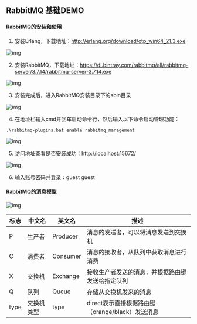 ## RabbitMQ 基础DEMO

#### RabbitMQ的安装和使用

1. 安装Erlang，下载地址：http://erlang.org/download/otp_win64_21.3.exe

![img](http://www.macrozheng.com/images/arch_screen_53.png)

2. 安装RabbitMQ，下载地址：https://dl.bintray.com/rabbitmq/all/rabbitmq-server/3.7.14/rabbitmq-server-3.7.14.exe

![img](http://www.macrozheng.com/images/arch_screen_54.png)

3. 安装完成后，进入RabbitMQ安装目录下的sbin目录

![img](http://www.macrozheng.com/images/arch_screen_55.png)

4. 在地址栏输入cmd并回车启动命令行，然后输入以下命令启动管理功能：

```
.\rabbitmq-plugins.bat enable rabbitmq_management
```

![img](http://www.macrozheng.com/images/arch_screen_56.png)

5. 访问地址查看是否安装成功：http://localhost:15672/

![img](http://www.macrozheng.com/images/arch_screen_57.png)

6. 输入账号密码并登录：guest guest

#### RabbitMQ的消息模型

![img](http://www.macrozheng.com/images/arch_screen_52.png)

| 标志 | 中文名     | 英文名   | 描述                                             |
| ---- | ---------- | -------- | ------------------------------------------------ |
| P    | 生产者     | Producer | 消息的发送者，可以将消息发送到交换机             |
| C    | 消费者     | Consumer | 消息的接收者，从队列中获取消息进行消费           |
| X    | 交换机     | Exchange | 接收生产者发送的消息，并根据路由键发送给指定队列 |
| Q    | 队列       | Queue    | 存储从交换机发来的消息                           |
| type | 交换机类型 | type     | direct表示直接根据路由键（orange/black）发送消息 |